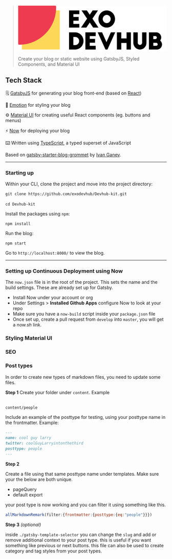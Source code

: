 > ![Exo Devhub](docs/logo.svg)
>
> Create your blog or static website using GatsbyJS, Styled Components, and Material UI

## Tech Stack

🗒️ [GatsbyJS](https://www.gatsbyjs.org/) for generating your blog front-end (based on [React](https://reactjs.org/))

💅 [Emotion](https://emotion.sh) for styling your blog

⚙️ [Material UI](https://material-ui.com/) for creating useful React components (eg. buttons and menus)

⚡ [Now](https://zeit.co/now) for deploying your blog

⌨️ Written using [TypeScript](https://www.typescriptlang.org/), a typed superset of JavaScript

Based on [gatsby-starter-blog-grommet](https://www.gatsbyjs.org/starters/Ganevru/gatsby-starter-blog-grommet/) by [Ivan Ganev](mailto:iganevru@gmail.com).

---

### Starting up

Within your CLI, clone the project and move into the project directory:

```
git clone https://github.com/exodevhub/Devhub-kit.git

cd Devhub-kit
```

Install the packages using `npm`:

```
npm install
```

Run the blog:

```
npm start
```

Go to `http://localhost:8000/` to view the blog.

---

### Setting up Continuous Deployment using Now

The `now.json` file is in the root of the project. This sets the name and the build settings. These are already set up for Gatsby.

- Install Now under your account or org
- Under Settings > **Installed Github Apps** configure Now to look at your repo
- Make sure you have a `now-build` script inside your `package.json` file
- Once set up, create a pull request from `develop` into `master`, you will get a _now.sh_ link.

### Styling Material UI

### SEO

### Post types

In order to create new types of markdown files, you need to update some files.

**Step 1**
Create your folder under `content`.
Example

```

content/people

```

Include an example of the posttype for testing, using your posttype name in the frontmatter.
Example:

```markdown
---
name: cool guy larry
twitter: coolGuyLarryintonthethird
posttype: people
---
```

**Step 2**

Create a file using that same posttype name under templates. Make sure your the below are both unique.

- pageQuery
- default export

your post type is now working and you can filter it using something like this.

```js
allMarkdownRemark(filter:{frontmatter:{posttype:{eq:"people"}}})
```

**Step 3** _(optional)_

inside `./gatsby-template-selector` you can change the `slug` and add or remove additional context to your post type. this is useful if you want something like previous or next buttons. this file can also be used to create category and tag styles from your post types.
